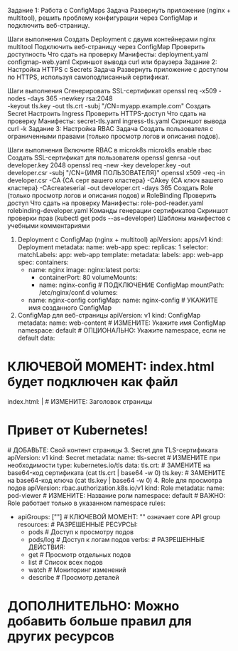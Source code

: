 Задание 1: Работа с ConfigMaps
Задача
Развернуть приложение (nginx + multitool), решить проблему конфигурации через ConfigMap и подключить веб-страницу.

Шаги выполнения
Создать Deployment с двумя контейнерами
nginx
multitool
Подключить веб-страницу через ConfigMap
Проверить доступность
Что сдать на проверку
Манифесты:
deployment.yaml
configmap-web.yaml
Скриншот вывода curl или браузера
Задание 2: Настройка HTTPS с Secrets
Задача
Развернуть приложение с доступом по HTTPS, используя самоподписанный сертификат.

Шаги выполнения
Сгенерировать SSL-сертификат
openssl req -x509 -nodes -days 365 -newkey rsa:2048 \
  -keyout tls.key -out tls.crt -subj "/CN=myapp.example.com"
Создать Secret
Настроить Ingress
Проверить HTTPS-доступ
Что сдать на проверку
Манифесты:
secret-tls.yaml
ingress-tls.yaml
Скриншот вывода curl -k
Задание 3: Настройка RBAC
Задача
Создать пользователя с ограниченными правами (только просмотр логов и описания подов).

Шаги выполнения
Включите RBAC в microk8s
microk8s enable rbac
Создать SSL-сертификат для пользователя
openssl genrsa -out developer.key 2048
openssl req -new -key developer.key -out developer.csr -subj "/CN={ИМЯ ПОЛЬЗОВАТЕЛЯ}"
openssl x509 -req -in developer.csr -CA {CA серт вашего кластера} -CAkey {CA ключ вашего кластера} -CAcreateserial -out developer.crt -days 365
Создать Role (только просмотр логов и описания подов) и RoleBinding
Проверить доступ
Что сдать на проверку
Манифесты:
role-pod-reader.yaml
rolebinding-developer.yaml
Команды генерации сертификатов
Скриншот проверки прав (kubectl get pods --as=developer)
Шаблоны манифестов с учебными комментариями
1. Deployment с ConfigMap (nginx + multitool)
apiVersion: apps/v1
kind: Deployment
metadata:
  name: web-app
spec:
  replicas: 1
  selector:
    matchLabels:
      app: web-app
  template:
    metadata:
      labels:
        app: web-app
    spec:
      containers:
      - name: nginx
        image: nginx:latest
        ports:
        - containerPort: 80
        volumeMounts:
        - name: nginx-config # ПОДКЛЮЧЕНИЕ ConfigMap
          mountPath: /etc/nginx/conf.d
      volumes:
      - name: nginx-config
        configMap:
          name: nginx-config # УКАЖИТЕ имя созданного ConfigMap
2. ConfigMap для веб-страницы
apiVersion: v1
kind: ConfigMap
metadata:
  name: web-content # ИЗМЕНИТЕ: Укажите имя ConfigMap
  namespace: default # ОПЦИОНАЛЬНО: Укажите namespace, если не default
data:
  # КЛЮЧЕВОЙ МОМЕНТ: index.html будет подключен как файл
  index.html: |
    <!DOCTYPE html>
    <html>
    <head>
      <title>Страница из ConfigMap</title> # ИЗМЕНИТЕ: Заголовок страницы
    </head>
    <body>
      <h1>Привет от Kubernetes!</h1> # ДОБАВЬТЕ: Свой контент страницы
    </body>
    </html>
3. Secret для TLS-сертификата
apiVersion: v1
kind: Secret
metadata:
  name: tls-secret # ИЗМЕНИТЕ при необходимости
type: kubernetes.io/tls
data:
  tls.crt: # ЗАМЕНИТЕ на base64-код сертификата (cat tls.crt | base64 -w 0)
  tls.key: # ЗАМЕНИТЕ на base64-код ключа (cat tls.key | base64 -w 0)
4. Role для просмотра подов
apiVersion: rbac.authorization.k8s.io/v1
kind: Role
metadata:
  name: pod-viewer # ИЗМЕНИТЕ: Название роли
  namespace: default # ВАЖНО: Role работает только в указанном namespace
rules:
- apiGroups: [""] # КЛЮЧЕВОЙ МОМЕНТ: "" означает core API group
  resources: # РАЗРЕШЕННЫЕ РЕСУРСЫ:
    - pods # Доступ к просмотру подов
    - pods/log # Доступ к логам подов
  verbs: # РАЗРЕШЕННЫЕ ДЕЙСТВИЯ:
    - get # Просмотр отдельных подов
    - list # Список всех подов
    - watch # Мониторинг изменений
    - describe # Просмотр деталей
# ДОПОЛНИТЕЛЬНО: Можно добавить больше правил для других ресурсов
